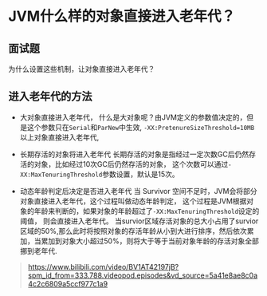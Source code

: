 # JVM什么样的对象直接进入老年代？

## 面试题

为什么设置这些机制，让对象直接进入老年代？

## 进入老年代的方法

- 大对象直接进入老年代，
  什么是大对象呢？由JVM定义的参数值决定的，但是这个参数只在`Serial`和`ParNew`中生效, 
  `-XX:PretenureSizeThreshold=10MB`以上对象直接进入老年代,

- 长期存活的对象将进入老年代
  长期存活的对象是指经过一定次数GC后仍然存活的对象，比如经过10次GC后仍然存活的对象，
  这个次数可以通过`-XX:MaxTenuringThreshold`参数设置，默认是15次。

- 动态年龄判定后决定是否进入老年代
  当 Survivor 空间不足时，JVM会将部分对象直接进入老年代，这个过程叫做动态年龄判定，
  这个过程是JVM根据对象的年龄来判断的，如果对象的年龄超过了`-XX:MaxTenuringThreshold`设定的阈值，
  则会直接进入老年代。
  当survior区域存活对象的总大小占用了survior区域的50%,那么此时将按照对象的存活年龄从小到大进行排序，然后依次累加，当累加到对象大小超过50%，则将大于等于当前对象年龄的存活对象全部挪到老年代.
  




> https://www.bilibili.com/video/BV1AT42197jB?spm_id_from=333.788.videopod.episodes&vd_source=5a41e8ae8c0a4c2c6809a5ccf977c1a9

